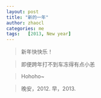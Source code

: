 ```yaml
---
layout: post
title: "新的一年"
author: zhaocl
categories: me
tags:   [2013, New year]
---
```


>新年快快乐！

>即便跨年打不到车冻得有点小恙

>Hohoho~

>晚安，2012. 早，2013.



